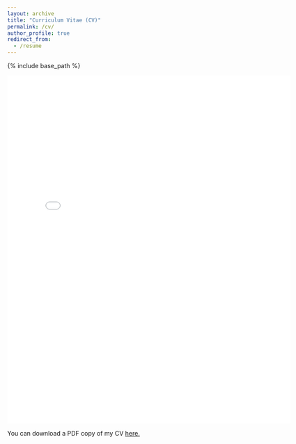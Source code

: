 ```yaml
---
layout: archive
title: "Curriculum Vitae (CV)"
permalink: /cv/
author_profile: true
redirect_from:
  - /resume
---
```


{% include base_path %}

<embed src="{{ site.baseurl }}/files/cv.pdf" width="650" height="800" type='application/pdf'>

You can download a PDF copy of my CV <a href="{{ site.baseurl }}/files/CV_2024.6.pdf">here.</a>